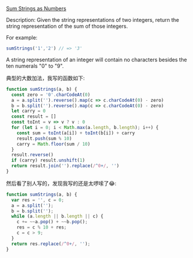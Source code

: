 [Sum Strings as Numbers](https://www.codewars.com/kata/sum-strings-as-numbers)

Description:
Given the string representations of two integers, return the string representation of the sum of those integers.

For example:
```js
sumStrings('1','2') // => '3'
```
A string representation of an integer will contain no characters besides the ten numerals "0" to "9".

典型的大数加法，我写的函数如下:
```js
function sumStrings(a, b) {
  const zero = '0'.charCodeAt(0)
  a = a.split('').reverse().map(c => c.charCodeAt(0) - zero)
  b = b.split('').reverse().map(c => c.charCodeAt(0) - zero)
  let carry = 0
  const result = []
  const toInt = v => v ? v : 0
  for (let i = 0; i < Math.max(a.length, b.length); i++) {
    const sum = toInt(a[i]) + toInt(b[i]) + carry
    result.push(sum % 10)
    carry = Math.floor(sum / 10)
  }
  result.reverse()
  if (carry) result.unshift(1)
  return result.join('').replace(/^0+/, '')
}
```

然后看了别人写的，发现我写的还是太啰嗦了😂:
```js
function sumStrings(a, b) {
  var res = '', c = 0;
  a = a.split('');
  b = b.split('');
  while (a.length || b.length || c) {
    c += ~~a.pop() + ~~b.pop();
    res = c % 10 + res;
    c = c > 9;
  }
  return res.replace(/^0+/, '');
}
```

